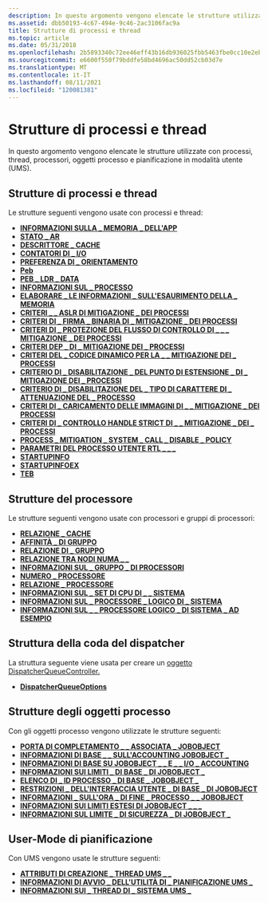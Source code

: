 ```yaml
---
description: In questo argomento vengono elencate le strutture utilizzate con processi, thread, processori, oggetti processo e pianificazione in modalità utente (UMS).
ms.assetid: dbb50193-4c67-494e-9c46-2ac3106fac9a
title: Strutture di processi e thread
ms.topic: article
ms.date: 05/31/2018
ms.openlocfilehash: 2b5893340c72ee46eff43b16db936025fbb5463fbe0cc10e2eba1829962269d1
ms.sourcegitcommit: e6600f550f79bddfe58bd4696ac50dd52cb03d7e
ms.translationtype: MT
ms.contentlocale: it-IT
ms.lasthandoff: 08/11/2021
ms.locfileid: "120081381"
---
```

# <a name="process-and-thread-structures"></a>Strutture di processi e thread

In questo argomento vengono elencate le strutture utilizzate con processi, thread, processori, oggetti processo e pianificazione in modalità utente (UMS).

## <a name="process-and-thread-structures"></a>Strutture di processi e thread

Le strutture seguenti vengono usate con processi e thread:

-   [**INFORMAZIONI SULLA \_ MEMORIA \_ DELL'APP**](/windows/win32/api/processthreadsapi/ns-processthreadsapi-app_memory_information)
-   [**STATO \_ AR**](/windows/win32/api/winuser/ne-winuser-ar_state)
-   [**DESCRITTORE \_ CACHE**](/windows/desktop/api/WinNT/ns-winnt-cache_descriptor)
-   [**CONTATORI DI \_ I/O**](/windows/desktop/api/WinNT/ns-winnt-io_counters)
-   [**PREFERENZA DI \_ ORIENTAMENTO**](/windows/desktop/api/WinUser/ne-winuser-orientation_preference)
-   [**Peb**](/windows/desktop/api/Winternl/ns-winternl-peb)
-   [**PEB \_ LDR \_ DATA**](/windows/desktop/api/Winternl/ns-winternl-peb_ldr_data)
-   [**INFORMAZIONI SUL \_ PROCESSO**](/windows/win32/api/processthreadsapi/ns-processthreadsapi-process_information)
-   [**ELABORARE \_ LE INFORMAZIONI \_ SULL'ESAURIMENTO DELLA \_ MEMORIA**](/windows/win32/api/processthreadsapi/ns-processthreadsapi-process_memory_exhaustion_info)
-   [**CRITERI \_ \_ ASLR DI MITIGAZIONE \_ DEI PROCESSI**](/windows/desktop/api/WinNT/ns-winnt-process_mitigation_aslr_policy)
-   [**CRITERI DI \_ FIRMA \_ BINARIA DI \_ MITIGAZIONE \_ DEI PROCESSI**](/windows/desktop/api/WinNT/ns-winnt-process_mitigation_binary_signature_policy)
-   [**CRITERI DI \_ PROTEZIONE DEL FLUSSO DI CONTROLLO DI \_ \_ \_ MITIGAZIONE \_ DEI PROCESSI**](/windows/desktop/api/WinNT/ns-winnt-process_mitigation_control_flow_guard_policy)
-   [**CRITERI DEP \_ DI \_ MITIGAZIONE DEI \_ PROCESSI**](/windows/desktop/api/WinNT/ns-winnt-process_mitigation_dep_policy)
-   [**CRITERI DEL \_ CODICE DINAMICO PER LA \_ \_ MITIGAZIONE DEI \_ PROCESSI**](/windows/desktop/api/WinNT/ns-winnt-process_mitigation_dynamic_code_policy)
-   [**CRITERIO DI \_ DISABILITAZIONE \_ DEL PUNTO DI ESTENSIONE \_ DI \_ MITIGAZIONE DEI \_ PROCESSI**](/windows/desktop/api/winnt/ns-winnt-process_mitigation_extension_point_disable_policy)
-   [**CRITERIO DI \_ DISABILITAZIONE DEL \_ TIPO DI CARATTERE DI \_ ATTENUAZIONE DEL \_ PROCESSO**](/windows/desktop/api/WinNT/ns-winnt-process_mitigation_font_disable_policy)
-   [**CRITERI DI \_ CARICAMENTO DELLE IMMAGINI DI \_ \_ MITIGAZIONE \_ DEI PROCESSI**](/windows/desktop/api/WinNT/ns-winnt-process_mitigation_image_load_policy)
-   [**CRITERI DI \_ CONTROLLO HANDLE STRICT DI \_ \_ MITIGAZIONE \_ DEI \_ PROCESSI**](/windows/desktop/api/WinNT/ns-winnt-process_mitigation_strict_handle_check_policy)
-   [**PROCESS \_ MITIGATION \_ SYSTEM \_ CALL \_ DISABLE \_ POLICY**](/windows/desktop/api/WinNT/ns-winnt-process_mitigation_system_call_disable_policy)
-   [**PARAMETRI DEL PROCESSO UTENTE RTL \_ \_ \_**](/windows/desktop/api/Winternl/ns-winternl-rtl_user_process_parameters)
-   [**STARTUPINFO**](/windows/win32/api/processthreadsapi/ns-processthreadsapi-startupinfoa)
-   [**STARTUPINFOEX**](/windows/desktop/api/WinBase/ns-winbase-startupinfoexa)
-   [**TEB**](/windows/desktop/api/Winternl/ns-winternl-teb)

## <a name="processor-structures"></a>Strutture del processore

Le strutture seguenti vengono usate con processori e gruppi di processori:

-   [**RELAZIONE \_ CACHE**](/windows/desktop/api/WinNT/ns-winnt-cache_relationship)
-   [**AFFINITÀ \_ DI GRUPPO**](/windows/desktop/api/WinNT/ns-winnt-group_affinity)
-   [**RELAZIONE DI \_ GRUPPO**](/windows/desktop/api/WinNT/ns-winnt-group_relationship)
-   [**RELAZIONE TRA NODI NUMA \_ \_**](/windows/desktop/api/WinNT/ns-winnt-numa_node_relationship)
-   [**INFORMAZIONI SUL \_ GRUPPO \_ DI PROCESSORI**](/windows/desktop/api/WinNT/ns-winnt-processor_group_info)
-   [**NUMERO \_ PROCESSORE**](/windows/desktop/api/WinNT/ns-winnt-processor_number)
-   [**RELAZIONE \_ PROCESSORE**](/windows/desktop/api/WinNT/ne-winnt-logical_processor_relationship)
-   [**INFORMAZIONI SUL \_ SET DI CPU DI \_ \_ SISTEMA**](/windows/desktop/api/winnt/ns-winnt-system_cpu_set_information)
-   [**INFORMAZIONI SUL \_ PROCESSORE \_ LOGICO DI \_ SISTEMA**](/windows/desktop/api/WinNT/ns-winnt-system_logical_processor_information)
-   [**INFORMAZIONI SUL \_ \_ PROCESSORE LOGICO \_ DI SISTEMA \_ AD ESEMPIO**](/windows/desktop/api/WinNT/ns-winnt-system_logical_processor_information_ex)

## <a name="dispatcher-queue-structure"></a>Struttura della coda del dispatcher

La struttura seguente viene usata per creare un [oggetto DispatcherQueueController.](/uwp/api/windows.system.dispatcherqueuecontroller)

-   [**DispatcherQueueOptions**](/windows/desktop/api/DispatcherQueue/ns-dispatcherqueue-dispatcherqueueoptions)

## <a name="job-object-structures"></a>Strutture degli oggetti processo

Con gli oggetti processo vengono utilizzate le strutture seguenti:

-   [**PORTA DI COMPLETAMENTO \_ \_ ASSOCIATA \_ JOBOBJECT**](/windows/desktop/api/WinNT/ns-winnt-jobobject_associate_completion_port)
-   [**INFORMAZIONI DI BASE \_ \_ SULL'ACCOUNTING JOBOBJECT \_**](/windows/desktop/api/WinNT/ns-winnt-jobobject_basic_accounting_information)
-   [**INFORMAZIONI DI BASE SU JOBOBJECT \_ \_ E \_ \_ I/O \_ ACCOUNTING**](/windows/desktop/api/WinNT/ns-winnt-jobobject_basic_and_io_accounting_information)
-   [**INFORMAZIONI SUI LIMITI \_ DI BASE \_ DI JOBOBJECT \_**](/windows/desktop/api/WinNT/ns-winnt-jobobject_basic_limit_information)
-   [**ELENCO DI \_ ID PROCESSO \_ DI BASE \_ JOBOBJECT \_**](/windows/desktop/api/WinNT/ns-winnt-jobobject_basic_process_id_list)
-   [**RESTRIZIONI \_ DELL'INTERFACCIA UTENTE \_ DI BASE \_ DI JOBOBJECT**](/windows/desktop/api/WinNT/ns-winnt-jobobject_basic_ui_restrictions)
-   [**INFORMAZIONI \_ SULL'ORA \_ DI FINE \_ PROCESSO \_ \_ JOBOBJECT**](/windows/desktop/api/WinNT/ns-winnt-jobobject_end_of_job_time_information)
-   [**INFORMAZIONI SUI LIMITI ESTESI DI JOBOBJECT \_ \_ \_**](/windows/desktop/api/WinNT/ns-winnt-jobobject_extended_limit_information)
-   [**INFORMAZIONI SUL LIMITE \_ DI SICUREZZA \_ DI JOBOBJECT \_**](/windows/desktop/api/WinNT/ns-winnt-jobobject_security_limit_information)

## <a name="user-mode-scheduling-structures"></a>User-Mode di pianificazione

Con UMS vengono usate le strutture seguenti:

-   [**ATTRIBUTI DI CREAZIONE \_ THREAD UMS \_ \_**](/windows/desktop/api/WinNT/ns-winnt-ums_create_thread_attributes)
-   [**INFORMAZIONI DI AVVIO \_ DELL'UTILITÀ DI \_ PIANIFICAZIONE UMS \_**](/windows/desktop/api/WinBase/ns-winbase-ums_scheduler_startup_info)
-   [**INFORMAZIONI SUI \_ THREAD DI \_ SISTEMA UMS \_**](/windows/desktop/api/WinBase/ns-winbase-ums_system_thread_information)

 

 

